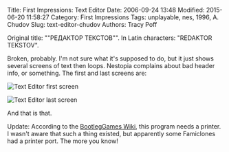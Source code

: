 Title: First Impressions: Text Editor
Date: 2006-09-24 13:48
Modified: 2015-06-20 11:58:27
Category: First Impressions
Tags: unplayable, nes, 1996, A. Chudov
Slug: text-editor-chudov
Authors: Tracy Poff

Original title: ""РЕДАКТОР ТЕКСТОВ"". In Latin characters: "REDAKTOR TEKSTOV".

Broken, probably. I'm not sure what it's supposed to do, but it just shows several screens of text then loops. Nestopia complains about bad header info, or something. The first and last screens are:

![Text Editor first screen]({filename}images/Text-Editor_01.png)

![Text Editor last screen]({filename}images/Text-Editor_02.png)

And that is that.

Update: According to the [BootlegGames Wiki][blg], this program needs a printer. I wasn't aware that such a thing existed, but apparently some Famiclones had a printer port. The more you know!

[blg]: http://bootleggames.wikia.com/wiki/A._Chudov#.D0.A0.D0.B5.D0.B4.D0.B0.D0.BA.D1.82.D0.BE.D1.80_.D1.82.D0.B5.D0.BA.D1.81.D1.82.D0.B0_.28Text_Editor.29
